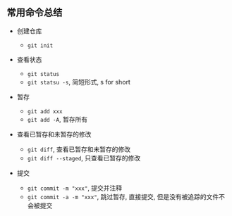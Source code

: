 ## 常用命令总结

- 创建仓库
    * ```git init```

- 查看状态
    * ```git status```
    * ```git statsu -s```, 简短形式, s for short

- 暂存
    * ```git add xxx```
    * ```git add -A```, 暂存所有

- 查看已暂存和未暂存的修改
    * ```git diff```, 查看已暂存和未暂存的修改
    * ```git diff --staged```, 只查看已暂存的修改

- 提交
    * ```git commit -m "xxx"```, 提交并注释
    * ```git commit -a -m "xxx"```, 跳过暂存, 直接提交, 但是没有被追踪的文件不会被提交


    

